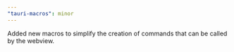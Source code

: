 ```yaml
---
"tauri-macros": minor
---
```


Added new macros to simplify the creation of commands that can be called by the webview.
